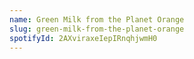```yaml
---
name: Green Milk from the Planet Orange
slug: green-milk-from-the-planet-orange
spotifyId: 2AXviraxeIepIRnqhjwmH0
---
```

